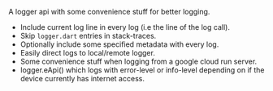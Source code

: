 A logger api with some convenience stuff for better logging.

- Include current log line in every log (i.e the line of the log call).
- Skip `logger.dart` entries in stack-traces.
- Optionally include some specified metadata with every log.
- Easily direct logs to local/remote logger.
- Some convenience stuff when logging from a google cloud run server.
- logger.eApi() which logs with error-level or info-level depending on if the device currently has internet access.